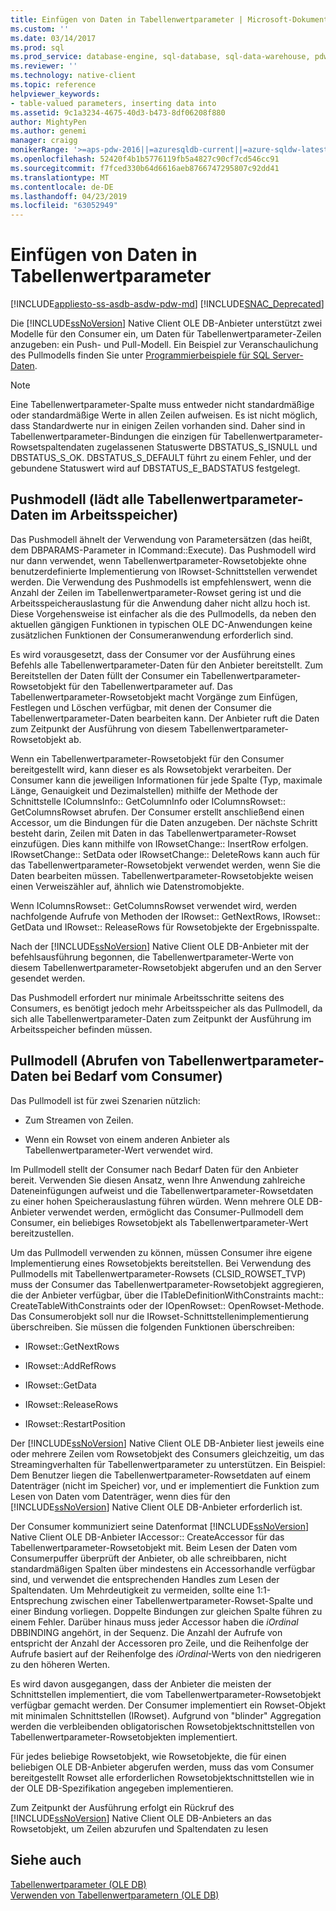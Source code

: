```yaml
---
title: Einfügen von Daten in Tabellenwertparameter | Microsoft-Dokumentation
ms.custom: ''
ms.date: 03/14/2017
ms.prod: sql
ms.prod_service: database-engine, sql-database, sql-data-warehouse, pdw
ms.reviewer: ''
ms.technology: native-client
ms.topic: reference
helpviewer_keywords:
- table-valued parameters, inserting data into
ms.assetid: 9c1a3234-4675-40d3-b473-8df06208f880
author: MightyPen
ms.author: genemi
manager: craigg
monikerRange: '>=aps-pdw-2016||=azuresqldb-current||=azure-sqldw-latest||>=sql-server-2016||=sqlallproducts-allversions||>=sql-server-linux-2017||=azuresqldb-mi-current'
ms.openlocfilehash: 52420f4b1b5776119fb5a4827c90cf7cd546cc91
ms.sourcegitcommit: f7fced330b64d6616aeb8766747295807c92dd41
ms.translationtype: MT
ms.contentlocale: de-DE
ms.lasthandoff: 04/23/2019
ms.locfileid: "63052949"
---
```

# <a name="inserting-data-into-table-valued-parameters"></a>Einfügen von Daten in Tabellenwertparameter
[!INCLUDE[appliesto-ss-asdb-asdw-pdw-md](../../includes/appliesto-ss-asdb-asdw-pdw-md.md)]
[!INCLUDE[SNAC_Deprecated](../../includes/snac-deprecated.md)]

  Die [!INCLUDE[ssNoVersion](../../includes/ssnoversion-md.md)] Native Client OLE DB-Anbieter unterstützt zwei Modelle für den Consumer ein, um Daten für Tabellenwertparameter-Zeilen anzugeben: ein Push- und Pull-Modell. Ein Beispiel zur Veranschaulichung des Pullmodells finden Sie unter [Programmierbeispiele für SQL Server-Daten](https://msftdpprodsamples.codeplex.com/).  
  
> [!NOTE]  
>  Eine Tabellenwertparameter-Spalte muss entweder nicht standardmäßige oder standardmäßige Werte in allen Zeilen aufweisen. Es ist nicht möglich, dass Standardwerte nur in einigen Zeilen vorhanden sind. Daher sind in Tabellenwertparameter-Bindungen die einzigen für Tabellenwertparameter-Rowsetspaltendaten zugelassenen Statuswerte DBSTATUS_S_ISNULL und DBSTATUS_S_OK. DBSTATUS_S_DEFAULT führt zu einem Fehler, und der gebundene Statuswert wird auf DBSTATUS_E_BADSTATUS festgelegt.  
  
## <a name="push-model-loads-all-table-valued-paremeter-data-in-memory"></a>Pushmodell (lädt alle Tabellenwertparameter-Daten im Arbeitsspeicher)  
 Das Pushmodell ähnelt der Verwendung von Parametersätzen (das heißt, dem DBPARAMS-Parameter in ICommand::Execute). Das Pushmodell wird nur dann verwendet, wenn Tabellenwertparameter-Rowsetobjekte ohne benutzerdefinierte Implementierung von IRowset-Schnittstellen verwendet werden. Die Verwendung des Pushmodells ist empfehlenswert, wenn die Anzahl der Zeilen im Tabellenwertparameter-Rowset gering ist und die Arbeitsspeicherauslastung für die Anwendung daher nicht allzu hoch ist. Diese Vorgehensweise ist einfacher als die des Pullmodells, da neben den aktuellen gängigen Funktionen in typischen OLE DC-Anwendungen keine zusätzlichen Funktionen der Consumeranwendung erforderlich sind.  
  
 Es wird vorausgesetzt, dass der Consumer vor der Ausführung eines Befehls alle Tabellenwertparameter-Daten für den Anbieter bereitstellt. Zum Bereitstellen der Daten füllt der Consumer ein Tabellenwertparameter-Rowsetobjekt für den Tabellenwertparameter auf. Das Tabellenwertparameter-Rowsetobjekt macht Vorgänge zum Einfügen, Festlegen und Löschen verfügbar, mit denen der Consumer die Tabellenwertparameter-Daten bearbeiten kann. Der Anbieter ruft die Daten zum Zeitpunkt der Ausführung von diesem Tabellenwertparameter-Rowsetobjekt ab.  
  
 Wenn ein Tabellenwertparameter-Rowsetobjekt für den Consumer bereitgestellt wird, kann dieser es als Rowsetobjekt verarbeiten. Der Consumer kann die jeweiligen Informationen für jede Spalte (Typ, maximale Länge, Genauigkeit und Dezimalstellen) mithilfe der Methode der Schnittstelle IColumnsInfo:: GetColumnInfo oder IColumnsRowset:: GetColumnsRowset abrufen. Der Consumer erstellt anschließend einen Accessor, um die Bindungen für die Daten anzugeben. Der nächste Schritt besteht darin, Zeilen mit Daten in das Tabellenwertparameter-Rowset einzufügen. Dies kann mithilfe von IRowsetChange:: InsertRow erfolgen. IRowsetChange:: SetData oder IRowsetChange:: DeleteRows kann auch für das Tabellenwertparameter-Rowsetobjekt verwendet werden, wenn Sie die Daten bearbeiten müssen. Tabellenwertparameter-Rowsetobjekte weisen einen Verweiszähler auf, ähnlich wie Datenstromobjekte.  
  
 Wenn IColumnsRowset:: GetColumnsRowset verwendet wird, werden nachfolgende Aufrufe von Methoden der IRowset:: GetNextRows, IRowset:: GetData und IRowset:: ReleaseRows für Rowsetobjekte der Ergebnisspalte.  
  
 Nach der [!INCLUDE[ssNoVersion](../../includes/ssnoversion-md.md)] Native Client OLE DB-Anbieter mit der befehlsausführung begonnen, die Tabellenwertparameter-Werte von diesem Tabellenwertparameter-Rowsetobjekt abgerufen und an den Server gesendet werden.  
  
 Das Pushmodell erfordert nur minimale Arbeitsschritte seitens des Consumers, es benötigt jedoch mehr Arbeitsspeicher als das Pullmodell, da sich alle Tabellenwertparameter-Daten zum Zeitpunkt der Ausführung im Arbeitsspeicher befinden müssen.  
  
## <a name="pull-model-obtaining-table-valued-parameter-data-on-demand-from-the-consumer"></a>Pullmodell (Abrufen von Tabellenwertparameter-Daten bei Bedarf vom Consumer)  
 Das Pullmodell ist für zwei Szenarien nützlich:  
  
-   Zum Streamen von Zeilen.  
  
-   Wenn ein Rowset von einem anderen Anbieter als Tabellenwertparameter-Wert verwendet wird.  
  
 Im Pullmodell stellt der Consumer nach Bedarf Daten für den Anbieter bereit. Verwenden Sie diesen Ansatz, wenn Ihre Anwendung zahlreiche Dateneinfügungen aufweist und die Tabellenwertparameter-Rowsetdaten zu einer hohen Speicherauslastung führen würden. Wenn mehrere OLE DB-Anbieter verwendet werden, ermöglicht das Consumer-Pullmodell dem Consumer, ein beliebiges Rowsetobjekt als Tabellenwertparameter-Wert bereitzustellen.  
  
 Um das Pullmodell verwenden zu können, müssen Consumer ihre eigene Implementierung eines Rowsetobjekts bereitstellen. Bei Verwendung des Pullmodells mit Tabellenwertparameter-Rowsets (CLSID_ROWSET_TVP) muss der Consumer das Tabellenwertparameter-Rowsetobjekt aggregieren, die der Anbieter verfügbar, über die ITableDefinitionWithConstraints macht:: CreateTableWithConstraints oder der IOpenRowset:: OpenRowset-Methode. Das Consumerobjekt soll nur die IRowset-Schnittstellenimplementierung überschreiben. Sie müssen die folgenden Funktionen überschreiben:  
  
-   IRowset::GetNextRows  
  
-   IRowset::AddRefRows  
  
-   IRowset::GetData  
  
-   IRowset::ReleaseRows  
  
-   IRowset::RestartPosition  
  
 Der [!INCLUDE[ssNoVersion](../../includes/ssnoversion-md.md)] Native Client OLE DB-Anbieter liest jeweils eine oder mehrere Zeilen vom Rowsetobjekt des Consumers gleichzeitig, um das Streamingverhalten für Tabellenwertparameter zu unterstützen. Ein Beispiel: Dem Benutzer liegen die Tabellenwertparameter-Rowsetdaten auf einem Datenträger (nicht im Speicher) vor, und er implementiert die Funktion zum Lesen von Daten vom Datenträger, wenn dies für den [!INCLUDE[ssNoVersion](../../includes/ssnoversion-md.md)] Native Client OLE DB-Anbieter erforderlich ist.  
  
 Der Consumer kommuniziert seine Datenformat [!INCLUDE[ssNoVersion](../../includes/ssnoversion-md.md)] Native Client OLE DB-Anbieter IAccessor:: CreateAccessor für das Tabellenwertparameter-Rowsetobjekt mit. Beim Lesen der Daten vom Consumerpuffer überprüft der Anbieter, ob alle schreibbaren, nicht standardmäßigen Spalten über mindestens ein Accessorhandle verfügbar sind, und verwendet die entsprechenden Handles zum Lesen der Spaltendaten. Um Mehrdeutigkeit zu vermeiden, sollte eine 1:1-Entsprechung zwischen einer Tabellenwertparameter-Rowset-Spalte und einer Bindung vorliegen. Doppelte Bindungen zur gleichen Spalte führen zu einem Fehler. Darüber hinaus muss jeder Accessor haben die *iOrdinal* DBBINDING angehört, in der Sequenz. Die Anzahl der Aufrufe von entspricht der Anzahl der Accessoren pro Zeile, und die Reihenfolge der Aufrufe basiert auf der Reihenfolge des *iOrdinal*-Werts von den niedrigeren zu den höheren Werten.  
  
 Es wird davon ausgegangen, dass der Anbieter die meisten der Schnittstellen implementiert, die vom Tabellenwertparameter-Rowsetobjekt verfügbar gemacht werden. Der Consumer implementiert ein Rowset-Objekt mit minimalen Schnittstellen (IRowset). Aufgrund von "blinder" Aggregation werden die verbleibenden obligatorischen Rowsetobjektschnittstellen von Tabellenwertparameter-Rowsetobjekten implementiert.  
  
 Für jedes beliebige Rowsetobjekt, wie Rowsetobjekte, die für einen beliebigen OLE DB-Anbieter abgerufen werden, muss das vom Consumer bereitgestellt Rowset alle erforderlichen Rowsetobjektschnittstellen wie in der OLE DB-Spezifikation angegeben implementieren.  
  
 Zum Zeitpunkt der Ausführung erfolgt ein Rückruf des [!INCLUDE[ssNoVersion](../../includes/ssnoversion-md.md)] Native Client OLE DB-Anbieters an das Rowsetobjekt, um Zeilen abzurufen und Spaltendaten zu lesen  
  
## <a name="see-also"></a>Siehe auch  
 [Tabellenwertparameter &#40;OLE DB&#41;](../../relational-databases/native-client-ole-db-table-valued-parameters/table-valued-parameters-ole-db.md)   
 [Verwenden von Tabellenwertparametern &#40;OLE DB&#41;](../../relational-databases/native-client-ole-db-how-to/use-table-valued-parameters-ole-db.md)  
  
  
